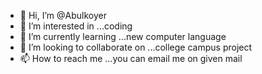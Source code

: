 - 👋 Hi, I’m @Abulkoyer
- 👀 I’m interested in ...coding
- 🌱 I’m currently learning ...new computer language
- 💞️ I’m looking to collaborate on ...college campus project
- 📫 How to reach me ...you can email me on given mail


<!---
Abulkoyer/Abulkoyer is a ✨ special ✨ repository because its `README.md` (this file) appears on your GitHub profile.
You can click the Preview link to take a look at your changes.
--->
